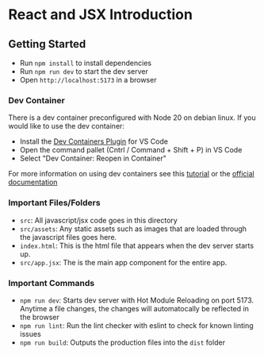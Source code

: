 # React and JSX Introduction

## Getting Started

- Run `npm install` to install dependencies
- Run `npm run dev` to start the dev server
- Open `http://localhost:5173` in a browser

### Dev Container

There is a dev container preconfigured with Node 20 on debian linux. If you would like to use the dev container:

- Install the [Dev Containers Plugin](https://marketplace.visualstudio.com/items?itemName=ms-vscode-remote.remote-containers) for VS Code
- Open the command pallet (Cntrl / Command + Shift + P) in VS Code
- Select "Dev Container: Reopen in Container"

For more information on using dev containers see this [tutorial](https://atlas-jswank.github.io/blog/dev-containers/) or the [official documentation](https://containers.dev/)

### Important Files/Folders

- `src`: All javascript/jsx code goes in this directory
- `src/assets`: Any static assets such as images that are loaded through the javascript files goes here.
- `index.html`: This is the html file that appears when the dev server starts up.
- `src/app.jsx`: The is the main app component for the entire app.

### Important Commands

- `npm run dev`: Starts dev server with Hot Module Reloading on port 5173. Anytime a file changes, the changes will automatocally be reflected in the browser
- `npm run lint`: Run the lint checker with eslint to check for known linting issues
- `npm run build`: Outputs the production files into the `dist` folder
